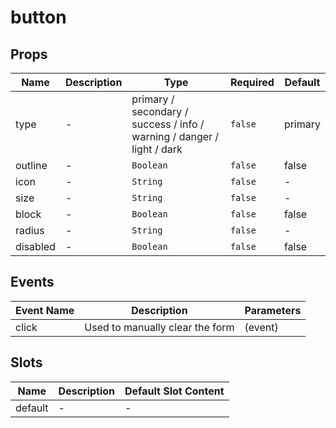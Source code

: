 # button

## Props

<!-- @vuese:button:props:start -->
|Name|Description|Type|Required|Default|
|---|---|---|---|---|
|type|-|primary / secondary / success / info / warning / danger / light / dark|`false`|primary|
|outline|-|`Boolean`|`false`|false|
|icon|-|`String`|`false`|-|
|size|-|`String`|`false`|-|
|block|-|`Boolean`|`false`|false|
|radius|-|`String`|`false`|-|
|disabled|-|`Boolean`|`false`|false|

<!-- @vuese:button:props:end -->


## Events

<!-- @vuese:button:events:start -->
|Event Name|Description|Parameters|
|---|---|---|
|click|Used to manually clear the form|(event)|

<!-- @vuese:button:events:end -->


## Slots

<!-- @vuese:button:slots:start -->
|Name|Description|Default Slot Content|
|---|---|---|
|default|-|-|

<!-- @vuese:button:slots:end -->


